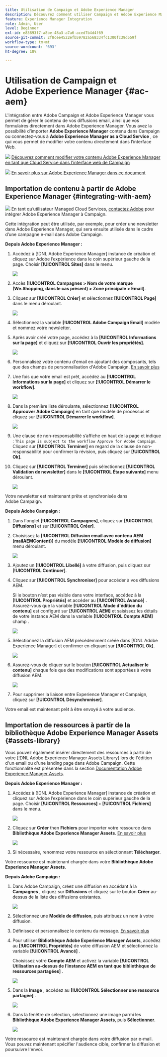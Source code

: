 ```yaml
---
title: Utilisation de Campaign et Adobe Experience Manager
description: Découvrez comment utiliser Campaign et Adobe Experience Manager
feature: Experience Manager Integration
role: Admin, User
level: Beginner
exl-id: e83893f7-a8be-48a3-a7a6-aced7b4d4f69
source-git-commit: 2f8cee4522efb59782a568334fc1300fc39d559f
workflow-type: tm+mt
source-wordcount: '693'
ht-degree: 18%

---
```


# Utilisation de Campaign et Adobe Experience Manager {#ac-aem}

L&#39;intégration entre Adobe Campaign et Adobe Experience Manager vous permet de gérer le contenu de vos diffusions email, ainsi que vos formulaires directement dans Adobe Experience Manager. Vous avez la possibilité d’importer **Adobe Experience Manager** contenu dans Campaign ou connectez-vous à **Adobe Experience Manager as a Cloud Service** , ce qui vous permet de modifier votre contenu directement dans l’interface Web.

![](../assets/do-not-localize/book.png) [Découvrez comment modifier votre contenu Adobe Experience Manager en tant que Cloud Service dans l’interface web de Campaign](https://experienceleague.adobe.com/docs/campaign-web/v8/msg/email/content/integrations/aem-content.html?lang=en)

![](../assets/do-not-localize/book.png) [En savoir plus sur Adobe Experience Manager dans ce document](https://experienceleague.adobe.com/docs/experience-manager-65/administering/integration/campaignonpremise.html?lang=fr#aem-and-adobe-campaign-integration-workflow)

## Importation de contenu à partir de Adobe Experience Manager {#integrating-with-aem}

![](../assets/do-not-localize/speech.png)  En tant qu’utilisateur Managed Cloud Services, [contactez Adobe](../start/campaign-faq.md#support) pour intégrer Adobe Experience Manager à Campaign.

Cette intégration peut être utilisée, par exemple, pour créer une newsletter dans Adobe Experience Manager, qui sera ensuite utilisée dans le cadre d’une campagne e-mail dans Adobe Campaign.

**Depuis Adobe Experience Manager :**

1. Accédez à [!DNL Adobe Experience Manager] instance de création et cliquez sur Adobe l’expérience dans le coin supérieur gauche de la page. Choisir **[!UICONTROL Sites]** dans le menu.

   ![](assets/aem_authoring_1.png)

1. Accès **[!UICONTROL Campagnes > Nom de votre marque (We.Shopping, dans le cas présent) > Zone principale > Email]**.

1. Cliquez sur **[!UICONTROL Créer]** et sélectionnez **[!UICONTROL Page]** dans le menu déroulant.

   ![](assets/aem_authoring_2.png)

1. Sélectionnez la variable **[!UICONTROL Adobe Campaign Email]** modèle et nommez votre newsletter.

1. Après avoir créé votre page, accédez à la **[!UICONTROL Informations sur la page]** et cliquez sur **[!UICONTROL Ouvrir les propriétés]**.

   ![](assets/aem_authoring_3.png)

1. Personnalisez votre contenu d&#39;email en ajoutant des composants, tels que des champs de personnalisation d&#39;Adobe Campaign. [En savoir plus](https://experienceleague.adobe.com/docs/experience-manager-65/content/sites/authoring/aem-adobe-campaign/campaign.html?lang=en#editing-email-content)

1. Une fois que votre email est prêt, accédez au **[!UICONTROL Informations sur la page]** et cliquez sur **[!UICONTROL Démarrer le workflow]**.

   ![](assets/aem_authoring_4.png)

1. Dans la première liste déroulante, sélectionnez **[!UICONTROL Approuver Adobe Campaign]** en tant que modèle de processus et cliquez sur **[!UICONTROL Démarrer le workflow]**.

   ![](assets/aem_authoring_5.png)

1. Une clause de non-responsabilité s’affiche en haut de la page et indique : `This page is subject to the workflow Approve for Adobe Campaign`. Cliquez sur **[!UICONTROL Terminer]** en regard de la clause de non-responsabilité pour confirmer la révision, puis cliquez sur **[!UICONTROL Ok]**.

1. Cliquez sur **[!UICONTROL Terminer]** puis sélectionnez **[!UICONTROL Validation de newsletter]** dans le **[!UICONTROL Étape suivante]** menu déroulant.

   ![](assets/aem_authoring_6.png)

Votre newsletter est maintenant prête et synchronisée dans Adobe Campaign.

**Depuis Adobe Campaign :**

1. Dans l&#39;onglet **[!UICONTROL Campagnes]**, cliquez sur **[!UICONTROL Diffusions]** et sur **[!UICONTROL Créer]**.

1. Choisissez la **[!UICONTROL Diffusion email avec contenu AEM (mailAEMContent)]** du modèle **[!UICONTROL Modèle de diffusion]** menu déroulant.

   ![](assets/aem_authoring_7.png)

1. Ajoutez un **[!UICONTROL Libellé]** à votre diffusion, puis cliquez sur **[!UICONTROL Continuer]**.

1. Cliquez sur **[!UICONTROL Synchroniser]** pour accéder à vos diffusions AEM.

   Si le bouton n’est pas visible dans votre interface, accédez à la **[!UICONTROL Propriétés]** et accéder au **[!UICONTROL Avancé]** . Assurez-vous que la variable **[!UICONTROL Mode d&#39;édition du contenu]** est configuré sur **[!UICONTROL AEM]** et saisissez les détails de votre instance AEM dans la variable **[!UICONTROL Compte AEM]** champ .

   ![](assets/aem_authoring_8.png)

1. Sélectionnez la diffusion AEM précédemment créée dans [!DNL Adobe Experience Manager] et confirmer en cliquant sur **[!UICONTROL Ok]**.

   ![](assets/aem_authoring_11.png)

1. Assurez-vous de cliquer sur le bouton **[!UICONTROL Actualiser le contenu]** chaque fois que des modifications sont apportées à votre diffusion AEM.

   ![](assets/aem_authoring_12.png)

1. Pour supprimer la liaison entre Experience Manager et Campaign, cliquez sur **[!UICONTROL Désynchroniser]**.

Votre email est maintenant prêt à être envoyé à votre audience.

## Importation de ressources à partir de la bibliothèque Adobe Experience Manager Assets {#assets-library}

Vous pouvez également insérer directement des ressources à partir de votre [!DNL Adobe Experience Manager Assets Library] lors de l&#39;édition d&#39;un email ou d&#39;une landing page dans Adobe Campaign. Cette fonctionnalité est présentée dans la section [Documentation Adobe Experience Manager Assets](https://experienceleague.adobe.com/docs/experience-manager-65/content/assets/managing/manage-assets.html?lang=en).

**Depuis Adobe Experience Manager :**

1. Accédez à [!DNL Adobe Experience Manager] instance de création et cliquez sur Adobe l’expérience dans le coin supérieur gauche de la page. Choisir **[!UICONTROL Ressources]** `>` **[!UICONTROL Fichiers]** dans le menu.

   ![](assets/aem_assets_1.png)

1. Cliquez sur **Créer** then **Fichiers** pour importer votre ressource dans **Bibliothèque Adobe Experience Manager Assets**. [En savoir plus](https://experienceleague.adobe.com/docs/experience-manager-65/content/assets/managing/manage-assets.html?lang=en#uploading-assets)

   ![](assets/aem_assets_2.png)

1. Si nécessaire, renommez votre ressource en sélectionnant **Télécharger**.

Votre ressource est maintenant chargée dans votre **Bibliothèque Adobe Experience Manager Assets**.

**Depuis Adobe Campaign :**

1. Dans Adobe Campaign, créez une diffusion en accédant à la **Campagnes** , cliquez sur **Diffusions** et cliquez sur le bouton **Créer** au-dessus de la liste des diffusions existantes.

   ![](assets/aem_assets_3.png)

1. Sélectionnez une **Modèle de diffusion**, puis attribuez un nom à votre diffusion.

1. Définissez et personnalisez le contenu du message. [En savoir plus](../send/email.md)

1. Pour utiliser **Bibliothèque Adobe Experience Manager Assets**, accédez au **[!UICONTROL Propriétés]** de votre diffusion AEM et sélectionnez la variable **[!UICONTROL Avancé]** .

   Choisissez votre **Compte AEM** et activez la variable **[!UICONTROL Utilisation au-dessus de l’instance AEM en tant que bibliothèque de ressources partagées]** .

   ![](assets/aem_authoring_9.png)

1. Dans la **Image** , accédez au **[!UICONTROL Sélectionner une ressource partagée]** .

   ![](assets/aem_assets_4.png)

1. Dans la fenêtre de sélection, sélectionnez une image parmi les **Bibliothèque Adobe Experience Manager Assets**, puis **Sélectionner**.

   ![](assets/aem_assets_5.png)

Votre ressource est maintenant chargée dans votre diffusion par e-mail. Vous pouvez maintenant spécifier l&#39;audience cible, confirmer la diffusion et poursuivre l&#39;envoi.

